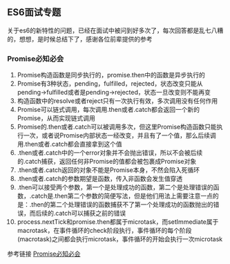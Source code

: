 ## ES6面试专题  
关于es6的新特性的问题，已经在面试中被问到好多次了，每次回答都是乱七八糟的，想想，是时候总结下了，感谢各位前辈提供的参考  

### Promise必知必会  
1. Promise构造函数是同步执行的，promise.then中的函数是异步执行的  
2. Promise有3种状态，pending，fulfilled，rejected，状态改变只能从pending->fulfilled或者是pending->rejected，状态一旦改变则不能再变  
3. 构造函数中的resolve或者reject只有一次执行有效，多次调用没有任何作用  
4. Promise可以链式调用，每次调用.then或者.catch都会返回一个新的Promise，从而实现链式调用  
5. Promise的.then或者.catch可以被调用多次，但这里Promise构造函数只能执行一次，或者说Promise内部状态一经改变，并且有了一个值，那么后续调用.then或者.catch都会直接拿到这个值  
6. .then或者.catch中的一个error对象并不会抛出错误，所以不会被后续的.catch捕获，返回任何非Promise的值都会被包裹成Promise对象  
7. .then或者.catch返回的对象不能是Promise本身，不然会陷入死循环  
8. .then或者.catch的参数期望是函数，传入非函数会发生值穿透  
9. .then可以接受两个参数，第一个是处理成功的函数，第二个是处理错误的函数，.catch是.then第二个参数的简便写法，但是他们用法上需要注意一点的是：.then的第二个处理错误的函数捕获不了第一个处理成功的函数抛出的错误，而后续的.catch可以捕获之前的错误  
10. process.nextTick和promise.then都属于microtask，而setImmediate属于macrotask，在事件循环的check阶段执行，事件循环的每个阶段(macrotask)之间都会执行microtask，事件循环的开始会执行一次microtask  

参考链接 [Promise必知必会](https://juejin.im/post/5a04066351882517c416715d)  
